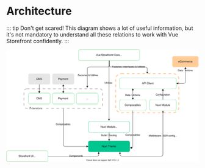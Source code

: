 # Architecture

::: tip Don't get scared!
This diagram shows a lot of useful information, but it's not mandatory to understand all these relations to work with Vue Storefront confidently.
:::


<center>
 <img src="../images/architecture.svg" alt="vue storefront cli" />
</center>